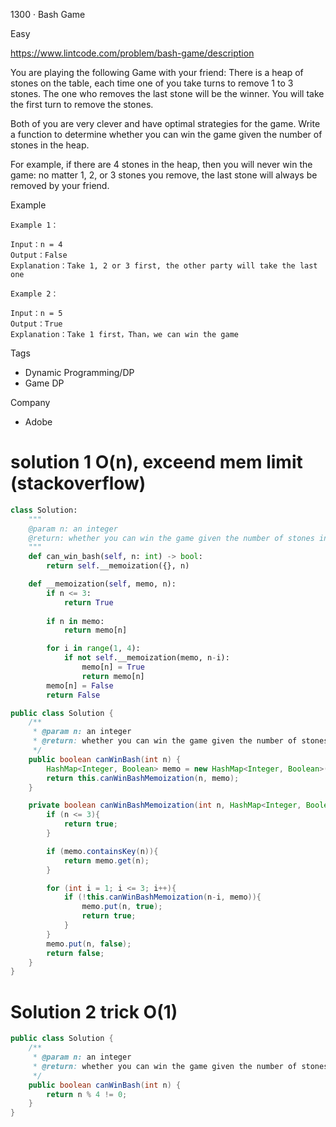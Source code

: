 1300 · Bash Game

Easy

https://www.lintcode.com/problem/bash-game/description


You are playing the following Game with your friend: There is a heap of stones on the table, each time one of you take turns to remove 1 to 3 stones. The one who removes the last stone will be the winner. You will take the first turn to remove the stones.

Both of you are very clever and have optimal strategies for the game. Write a function to determine whether you can win the game given the number of stones in the heap.

For example, if there are 4 stones in the heap, then you will never win the game: no matter 1, 2, or 3 stones you remove, the last stone will always be removed by your friend.

Example
```
Example 1：

Input：n = 4 
Output：False
Explanation：Take 1, 2 or 3 first, the other party will take the last one

Example 2：

Input：n = 5 
Output：True
Explanation：Take 1 first，Than，we can win the game
```

Tags
- Dynamic Programming/DP
- Game DP

Company
- Adobe


# solution 1 O(n), exceend mem limit (stackoverflow)
```py
class Solution:
    """
    @param n: an integer
    @return: whether you can win the game given the number of stones in the heap
    """
    def can_win_bash(self, n: int) -> bool:
        return self.__memoization({}, n)

    def __memoization(self, memo, n):
        if n <= 3:
            return True
        
        if n in memo:
            return memo[n]

        for i in range(1, 4):
            if not self.__memoization(memo, n-i):
                memo[n] = True
                return memo[n]
        memo[n] = False
        return False 
```                    
```java
public class Solution {
    /**
     * @param n: an integer
     * @return: whether you can win the game given the number of stones in the heap
     */
    public boolean canWinBash(int n) {
        HashMap<Integer, Boolean> memo = new HashMap<Integer, Boolean>();
        return this.canWinBashMemoization(n, memo);
    }

    private boolean canWinBashMemoization(int n, HashMap<Integer, Boolean> memo){
        if (n <= 3){
            return true; 
        }

        if (memo.containsKey(n)){
            return memo.get(n);
        }

        for (int i = 1; i <= 3; i++){
            if (!this.canWinBashMemoization(n-i, memo)){
                memo.put(n, true);
                return true;
            }
        }
        memo.put(n, false);
        return false;
    }
}
```

# Solution 2 trick O(1)
```java
public class Solution {
    /**
     * @param n: an integer
     * @return: whether you can win the game given the number of stones in the heap
     */
    public boolean canWinBash(int n) {
        return n % 4 != 0;
    }
}
```